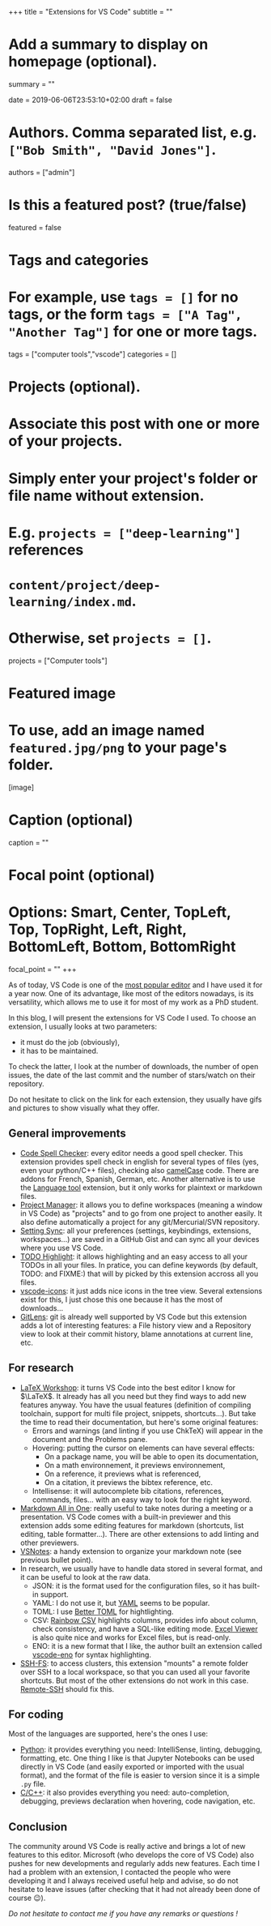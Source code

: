 +++
title = "Extensions for VS Code"
subtitle = ""

# Add a summary to display on homepage (optional).
summary = ""

date = 2019-06-06T23:53:10+02:00
draft = false

# Authors. Comma separated list, e.g. `["Bob Smith", "David Jones"]`.
authors = ["admin"]

# Is this a featured post? (true/false)
featured = false

# Tags and categories
# For example, use `tags = []` for no tags, or the form `tags = ["A Tag", "Another Tag"]` for one or more tags.
tags = ["computer tools","vscode"]
categories = []

# Projects (optional).
#   Associate this post with one or more of your projects.
#   Simply enter your project's folder or file name without extension.
#   E.g. `projects = ["deep-learning"]` references 
#   `content/project/deep-learning/index.md`.
#   Otherwise, set `projects = []`.
projects = ["Computer tools"]

# Featured image
# To use, add an image named `featured.jpg/png` to your page's folder. 
[image]
  # Caption (optional)
  caption = ""

  # Focal point (optional)
  # Options: Smart, Center, TopLeft, Top, TopRight, Left, Right, BottomLeft, Bottom, BottomRight
  focal_point = ""
+++

As of today, VS Code is one of the [most popular editor](https://insights.stackoverflow.com/survey/2019?utm_source=Iterable&utm_medium=email&utm_campaign=dev-survey-2019#technology-_-most-popular-development-environments) and I have used it for a year now. One of its advantage, like most of the editors nowadays, is its versatility, which allows me to use it for most of my work as a PhD student.

In this blog, I will present the extensions for VS Code I used. To choose an extension, I usually looks at two parameters:

- it must do the job (obviously),
- it has to be maintained.

To check the latter, I look at the number of downloads, the number of open issues, the date of the last commit and the number of stars/watch on their repository.

Do not hesitate to click on the link for each extension, they usually have gifs and pictures to show visually what they offer.

## General improvements

- [Code Spell Checker](https://marketplace.visualstudio.com/items?itemName=streetsidesoftware.code-spell-checker): every editor needs a good spell checker. This extension provides spell check in english for several types of files (yes, even your python/C++ files), checking also [camelCase](https://en.wikipedia.org/wiki/Camel_case) code. There are addons for French, Spanish, German, etc. Another alternative is to use the [Language tool](https://marketplace.visualstudio.com/items?itemName=adamvoss.vscode-languagetool) extension, but it only works for plaintext or markdown files.
- [Project Manager](https://marketplace.visualstudio.com/items?itemName=alefragnani.project-manager): it allows you to define workspaces (meaning a window in VS Code) as "projects" and to go from one project to another easily. It also define automatically a project for any git/Mercurial/SVN repository.
- [Setting Sync](https://marketplace.visualstudio.com/items?itemName=Shan.code-settings-sync): all your preferences (settings, keybindings, extensions, workspaces...) are saved in a GitHub Gist and can sync all your devices where you use VS Code.
- [TODO Highlight](https://marketplace.visualstudio.com/items?itemName=wayou.vscode-todo-highlight): it allows highlighting and an easy access to all your TODOs in all your files. In pratice, you can define keywords (by default, TODO: and FIXME:) that will by picked by this extension accross all you files.
- [vscode-icons](https://marketplace.visualstudio.com/items?itemName=vscode-icons-team.vscode-icons): it just adds nice icons in the tree view. Several extensions exist for this, I just chose this one because it has the most of downloads...
- [GitLens](https://marketplace.visualstudio.com/items?itemName=GitHub.vscode-pull-request-github): git is already well supported by VS Code but this extension adds a lot of interesting features: a File history view and a Repository view to look at their commit history, blame annotations at current line, etc.

## For research

- [LaTeX Workshop](https://marketplace.visualstudio.com/items?itemName=James-Yu.latex-workshop): it turns VS Code into the best editor I know for $\LaTeX$. It already has all you need but they find ways to add new features anyway. You have the usual features (definition of compiling toolchain, support for multi file project, snippets, shortcuts...). But take the time to read their documentation, but here's some original features:
  - Errors and warnings (and linting if you use ChkTeX) will appear in the document and the Problems pane.
  - Hovering: putting the cursor on elements can have several effects:
    - On a package name, you will be able to open its documentation,
    - On a math environnement, it previews environnement,
    - On a reference, it previews what is referenced,
    - On a citation, it previews the bibtex reference, etc.
  - Intellisense: it will autocomplete bib citations, references, commands, files... with an easy way to look for the right keyword.
- [Markdown All in One](https://marketplace.visualstudio.com/items?itemName=yzhang.markdown-all-in-one): really useful to take notes during a meeting or a presentation. VS Code comes with a built-in previewer and this extension adds some editing features for markdown (shortcuts, list editing, table formatter...). There are other extensions to add linting and other previewers.
- [VSNotes](https://marketplace.visualstudio.com/items?itemName=patricklee.vsnotes): a handy extension to organize your markdown note (see previous bullet point).
- In research, we usually have to handle data stored in several format, and it can be useful to look at the raw data.
  - JSON: it is the format used for the configuration files, so it has built-in support.
  - YAML: I do not use it, but [YAML](https://marketplace.visualstudio.com/items?itemName=redhat.vscode-yaml) seems to be popular.
  - TOML: I use [Better TOML](https://marketplace.visualstudio.com/items?itemName=bungcip.better-toml) for hightlighting.
  - CSV: [Rainbow CSV](https://marketplace.visualstudio.com/items?itemName=mechatroner.rainbow-csv) highlights columns, provides info about column, check consistency, and have a SQL-like editing mode. [Excel Viewer](https://marketplace.visualstudio.com/items?itemName=GrapeCity.gc-excelviewer) is also quite nice and works for Excel files, but is read-only.
  - ENO: it is a new format that I like, the author built an extension called [vscode-eno](https://marketplace.visualstudio.com/items?itemName=eno-lang.vscode-eno) for syntax highlighting.
- [SSH-FS](https://marketplace.visualstudio.com/items?itemName=Kelvin.vscode-sshfs): to access clusters, this extension "mounts" a remote folder over SSH to a local workspace, so that you can used all your favorite shortcuts. But most of the other extensions do not work in this case. [Remote-SSH](https://marketplace.visualstudio.com/items?itemName=ms-vscode-remote.remote-ssh) should fix this.

## For coding

Most of the languages are supported, here's the ones I use:

- [Python](https://marketplace.visualstudio.com/items?itemName=ms-python.python): it provides everything you need: IntelliSense, linting, debugging, formatting, etc. One thing I like is that Jupyter Notebooks can be used directly in VS Code (and easily exported or imported with the usual format), and the format of the file is easier to version since it is a simple `.py` file.
- [C/C++](https://marketplace.visualstudio.com/items?itemName=ms-vscode.cpptools): it also provides everything you need: auto-completion, debugging, previews declaration when hovering, code navigation, etc.

## Conclusion

The community around VS Code is really active and brings a lot of new features to this editor. Microsoft (who develops the core of VS Code) also pushes for new developments and regularly adds new features. Each time I had a problem with an extension, I contacted the people who were developing it and I always received useful help and advise, so do not hesitate to leave issues (after checking that it had not already been done of course :wink:).

*Do not hesitate to contact me if you have any remarks or questions !*
